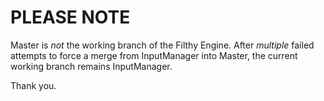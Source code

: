 # PLEASE NOTE

Master is *not* the working branch of the Filthy Engine. After *multiple* failed attempts to force a merge from InputManager into Master, the current working branch remains InputManager.

Thank you.
